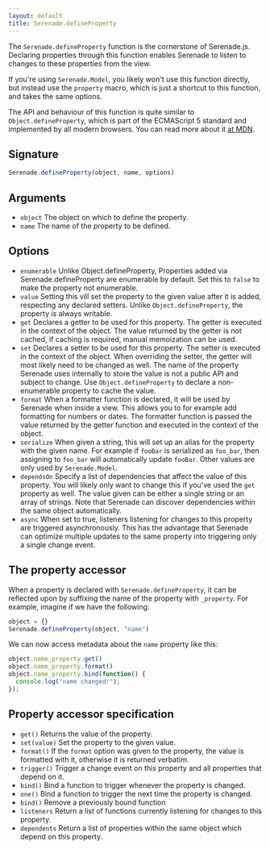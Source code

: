 ```yaml
---
layout: default
title: Serenade.defineProperty
---
```


The `Serenade.defineProperty` function is the cornerstone of Serenade.js. Declaring
properties through this function enables Serenade to listen to changes to these
properties from the view.

If you're using `Serenade.Model`, you likely won't use this function directly,
but instead use the `property` macro, which is just a shortcut to this
function, and takes the same options.

The API and behaviour of this function is quite similar to `Object.defineProperty`,
which is part of the ECMAScript 5 standard and implemented by all modern browsers.
You can read more about it [at MDN](https://developer.mozilla.org/en-US/docs/JavaScript/Reference/Global_Objects/Object/defineProperty).

## Signature

``` javascript
Serenade.defineProperty(object, name, options)
```

## Arguments

- `object`
  The object on which to define the property.
- `name`
  The name of the property to be defined.

## Options

- `enumerable`
  Unlike Object.defineProperty, Properties added via Serenade.defineProperty
  are enumerable by default. Set this to `false` to make the property not
  enumerable.
- `value`
  Setting this vill set the property to the given value after it is added,
  respecting any declared setters. Unlike `Object.defineProperty`, the property
  is always writable.
- `get`
  Declares a getter to be used for this property. The getter is executed in the
  context of the object. The value returned by the getter is not cached, if
  caching is required, manual memoization can be used.
- `set`
  Declares a setter to be used for this property. The setter is executed in the
  context of the object. When overriding the setter, the getter will most
  likely need to be changed as well. The name of the property Serenade uses
  internally to store the value is not a public API and subject to change. Use
  `Object.defineProperty` to declare a non-enumerable property to cache the
  value.
- `format`
  When a formatter function is declared, it will be used by Serenade when
  inside a view. This allows you to for example add formatting for numbers or
  dates. The formatter function is passed the value returned by the getter
  function and executed in the context of the object.
- `serialize`
  When given a string, this will set up an alias for the property with the
  given name. For example if `fooBar` is serialized as `foo_bar`, then
  assigning to `foo_bar` will automatically update `fooBar`. Other values
  are only used by `Serenade.Model`.
- `dependsOn`
  Specify a list of dependencies that affect the value of this property. You
  will likely only want to change this if you've used the `get` property as
  well. The value given can be either a single string or an array of strings.
  Note that Serenade can discover dependencies within the same object automatically.
- `async`
  When set to true, listeners listening for changes to this property are
  triggered asynchronously. This has the advantage that Serenade can optimize
  multiple updates to the same property into triggering only a single change
  event.

## The property accessor

When a property is declared with `Serenade.defineProperty`, it can be reflected
upon by suffixing the name of the property with `_property`. For example, imagine
if we have the following:

``` javascript
object = {}
Serenade.defineProperty(object, "name")
```

We can now access metadata about the `name` property like this:

``` javascript
object.name_property.get()
object.name_property.format()
object.name_property.bind(function() {
  console.log("name changed!");
});
```

## Property accessor specification

- `get()`
  Returns the value of the property.
- `set(value)`
  Set the property to the given value.
- `format()`
  If the `format` option was given to the property, the value is formatted with
  it, otherwise it is returned verbatim.
- `trigger()`
  Trigger a change event on this property and all properties that depend on it.
- `bind()`
  Bind a function to trigger whenever the property is changed.
- `one()`
  Bind a function to trigger the next time the property is changed.
- `bind()`
  Remove a previously bound function
- `listeners`
  Return a list of functions currently listening for changes to this property.
- `dependents`
  Return a list of properties within the same object which depend on this
  property.

